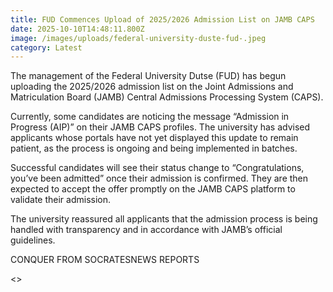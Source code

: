 ```yaml
---
title: FUD Commences Upload of 2025/2026 Admission List on JAMB CAPS
date: 2025-10-10T14:48:11.800Z
image: /images/uploads/federal-university-duste-fud-.jpeg
category: Latest
---
```

The management of the Federal University Dutse (FUD) has begun uploading the 2025/2026 admission list on the Joint Admissions and Matriculation Board (JAMB) Central Admissions Processing System (CAPS).

Currently, some candidates are noticing the message “Admission in Progress (AIP)” on their JAMB CAPS profiles. The university has advised applicants whose portals have not yet displayed this update to remain patient, as the process is ongoing and being implemented in batches.

Successful candidates will see their status change to “Congratulations, you’ve been admitted” once their admission is confirmed. They are then expected to accept the offer promptly on the JAMB CAPS platform to validate their admission.

The university reassured all applicants that the admission process is being handled with transparency and in accordance with JAMB’s official guidelines.



C﻿ONQUER FROM SOCRATESNEWS REPORTS

<﻿>
